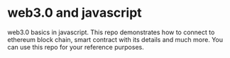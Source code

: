 # web3.0 and javascript

web3.0 basics in javascript. This repo demonstrates how to connect to ethereum block chain, smart contract with its details and much more. You can use this repo for your reference purposes.
